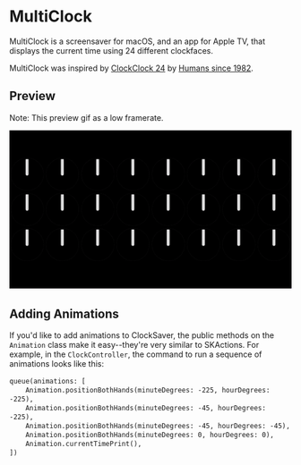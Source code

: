 # MultiClock

MultiClock is a screensaver for macOS, and an app for Apple TV, that displays the current time using 24 different clockfaces.

MultiClock was inspired by [ClockClock 24](https://clockclock.com/collections/clockclock-24) by [Humans since 1982](https://www.humanssince1982.com).

## Preview

Note: This preview gif as a low framerate.

![Preview animation of MultiClock screensaver showing 24 clocks rotate to show the numbers 1234, then a pattern, before rotating back to midnight.](/.github/low-framerate-preview.gif?raw=true)

## Adding Animations

If you'd like to add animations to ClockSaver, the public methods on the `Animation` class make it easy--they're very similar to SKActions. For example, in the `ClockController`, the command to run a sequence of animations looks like this:

```
queue(animations: [
    Animation.positionBothHands(minuteDegrees: -225, hourDegrees: -225),
    Animation.positionBothHands(minuteDegrees: -45, hourDegrees: -225),
    Animation.positionBothHands(minuteDegrees: -45, hourDegrees: -45),
    Animation.positionBothHands(minuteDegrees: 0, hourDegrees: 0),
    Animation.currentTimePrint(),
])
```
